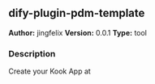 ## dify-plugin-pdm-template

**Author:** jingfelix
**Version:** 0.0.1
**Type:** tool

### Description

Create your Kook App at [](https://developer.kookapp.cn/app/index)

